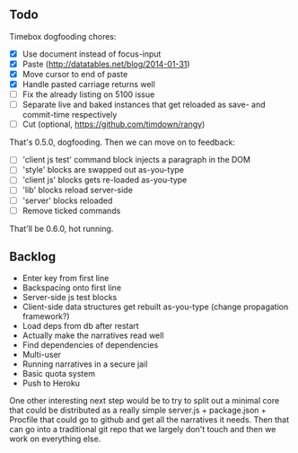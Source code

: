 Todo
----

Timebox dogfooding chores:

 - [X] Use document instead of focus-input
 - [X] Paste (http://datatables.net/blog/2014-01-31)
 - [X] Move cursor to end of paste
 - [X] Handle pasted carriage returns well
 - [ ] Fix the already listing on 5100 issue
 - [ ] Separate live and baked instances that get reloaded as save- and commit-time respectively
 - [ ] Cut (optional, https://github.com/timdown/rangy)

That's 0.5.0, dogfooding. Then we can move on to feedback:

 - [ ] 'client js test' command block injects a paragraph in the DOM
 - [ ] 'style' blocks are swapped out as-you-type
 - [ ] 'client js' blocks gets re-loaded as-you-type
 - [ ] 'lib' blocks reload server-side
 - [ ] 'server' blocks reloaded
 - [ ] Remove ticked commands

That'll be 0.6.0, hot running.


Backlog
-------

 - Enter key from first line
 - Backspacing onto first line
 - Server-side js test blocks
 - Client-side data structures get rebuilt as-you-type (change propagation framework?)
 - Load deps from db after restart
 - Actually make the narratives read well
 - Find dependencies of dependencies
 - Multi-user
 - Running narratives in a secure jail
 - Basic quota system
 - Push to Heroku

 One other interesting next step would be to try to split out a minimal core that could be distributed as a really simple server.js + package.json + Procfile that could go to github and get all the narratives it needs. Then that can go into a traditional git repo that we largely don't touch and then we work on everything else.
